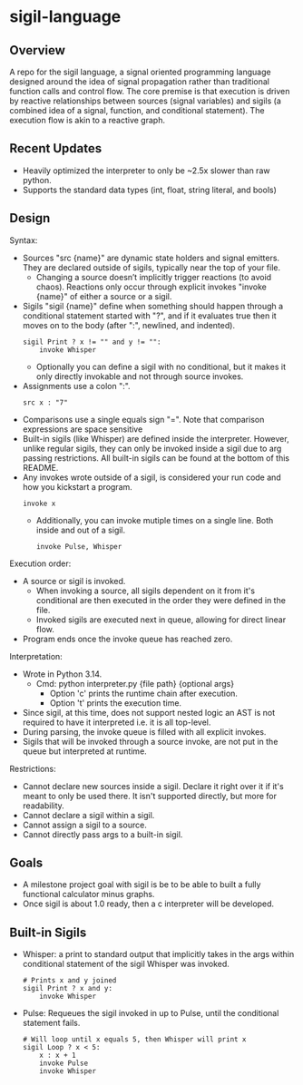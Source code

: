 # sigil-language
## Overview
A repo for the sigil language, a signal oriented programming language designed around the idea of signal propagation rather than traditional function calls and control flow. The core premise is that execution is driven by reactive relationships between sources (signal variables) and sigils (a combined idea of a signal, function, and conditional statement). The execution flow is akin to a reactive graph.

## Recent Updates
- Heavily optimized the interpreter to only be ~2.5x slower than raw python.
- Supports the standard data types (int, float, string literal, and bools)

## Design
Syntax:
- Sources "src {name}" are dynamic state holders and signal emitters. They are declared outside of sigils, typically near the top of your file.
    - Changing a source doesn’t implicitly trigger reactions (to avoid chaos). Reactions only occur through explicit invokes "invoke {name}" of either a source or a sigil.
- Sigils "sigil {name}" define when something should happen through a conditional statement started with "?", and if it evaluates true then it moves on to the body (after ":", newlined, and indented).
    ```
    sigil Print ? x != "" and y != "":
        invoke Whisper
    ```
    - Optionally you can define a sigil with no conditional, but it makes it only directly invokable and not through source invokes.
- Assignments use a colon ":".
    ```
    src x : "7"
    ```
- Comparisons use a single equals sign "=". Note that comparison expressions are space sensitive
- Built-in sigils (like Whisper) are defined inside the interpreter. However, unlike regular sigils, they can only be invoked inside a sigil due to arg passing restrictions. All built-in sigils can be found at the bottom of this README.
- Any invokes wrote outside of a sigil, is considered your run code and how you kickstart a program.
    ```
    invoke x
    ```
    - Additionally, you can invoke mutiple times on a single line. Both inside and out of a sigil.
        ```
        invoke Pulse, Whisper
        ```

Execution order:
- A source or sigil is invoked.
  - When invoking a source, all sigils dependent on it from it's conditional are then executed in the order they were defined in the file.
  - Invoked sigils are executed next in queue, allowing for direct linear flow.
- Program ends once the invoke queue has reached zero.

Interpretation:
- Wrote in Python 3.14.
    - Cmd: python interpreter.py {file path} {optional args}
        - Option 'c' prints the runtime chain after execution.
        - Option 't' prints the execution time.
- Since sigil, at this time, does not support nested logic an AST is not required to have it interpreted i.e. it is all top-level.
- During parsing, the invoke queue is filled with all explicit invokes.
- Sigils that will be invoked through a source invoke, are not put in the queue but interpreted at runtime.

Restrictions:
- Cannot declare new sources inside a sigil. Declare it right over it if it's meant to only be used there. It isn't supported directly, but more for readability.
- Cannot declare a sigil within a sigil.
- Cannot assign a sigil to a source.
- Cannot directly pass args to a built-in sigil.

## Goals
- A milestone project goal with sigil is be to be able to built a fully functional calculator minus graphs.
- Once sigil is about 1.0 ready, then a c interpreter will be developed.

## Built-in Sigils
- Whisper: a print to standard output that implicitly takes in the args within conditional statement of the sigil Whisper was invoked.
    ```
    # Prints x and y joined
    sigil Print ? x and y:
        invoke Whisper
    ```
- Pulse: Requeues the sigil invoked in up to Pulse, until the conditional statement fails.
    ```
    # Will loop until x equals 5, then Whisper will print x
    sigil Loop ? x < 5:
        x : x + 1
        invoke Pulse
        invoke Whisper
    ```
